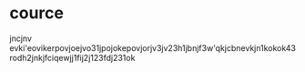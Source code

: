 # cource
jncjnv evki'eovikerpovjoejvo31jpojokepovjorjv3jv23h1jbnjf3w'qkjcbnevkjn1kokok43rodh2jnkjfciqewjj1fij2j123fdj231ok
